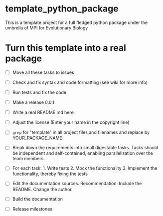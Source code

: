 # template_python_package
This is a template project for a full fledged python package under the umbrella of MPI for Evolutionary Biology 

# Turn this template into a real package
- [ ] Move all these tasks to issues
- [ ] Check and fix syntax and code formatting (see wiki for more info)
- [ ] Run tests and fix the code
- [ ] Make a release 0.0.1
- [ ] Write a real README.md here
- [ ] Adjust the license (Enter your name in the copyright line)
- [ ] `grep` for "template" in all project files and filenames and replace by YOUR_PACKAGE_NAME
- [ ] Break down the requirements into small digestable tasks. Tasks should be independent and self-contained, enabling parallelization over the team members.
- [ ] For each task:
      1. Write tests
      2. Mock the functionality
      3. Implement the functionality, thereby fixing the tests
- [ ] Edit the documentation sources. Recommendation: Include the README. Change the author.
- [ ] Build the documentation
- [ ] Release milestones
      
